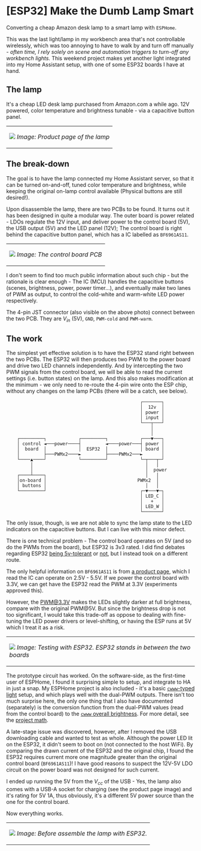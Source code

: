 # [ESP32] Make the Dumb Lamp Smart

Converting a cheap Amazon desk lamp to a smart lamp with `ESPHome`.

This was the last light/lamp in my workbench area that's not controllable wirelessly, which was too annoying to have to walk by and turn off manually - _often time, I rely solely on scene and automation triggers to turn-off any workbench lights._ This weekend project makes yet another light integrated into my Home Assistant setup, with one of some ESP32 boards I have at hand.

## The lamp

It's a cheap LED desk lamp purchased from Amazon.com a while ago. 12V powered, color temperature and brightness tunable - via a capacitive button panel.

<table><tr><td>

![](./doc/images/lamp-amazon.png)
_Image: Product page of the lamp_

</td></tr></table>

## The break-down

The goal is to have the lamp connected my Home Assistant server, so that it can be turned on-and-off, tuned color temperature and brightness, while keeping the original on-lamp control available (Physical buttons are still desired!).

Upon disassemble the lamp, there are two PCBs to be found. It turns out it has been designed in quite a modular way. The outer board is power related - LDOs regulate the 12V input, and deliver power to the control board (5V), the USB output (5V) and the LED panel (12V); The control board is right behind the capacitive button panel, which has a IC labelled as `BF6961AS11`.



<table><tr><td>

![](./doc/images/IMG_8285.jpg)
_Image: The control board PCB_

</td></tr></table>

I don't seem to find too much public information about such chip - but the rationale is clear enough - The IC (MCU) handles the capacitive buttons (scenes, brightness, power, power timer...), and eventually make two lanes of PWM as output, to control the cold-white and warm-white LED power respectively.

The 4-pin JST connector (also visible on the above photo) connect between the two PCB. They are $V_{in}$ (5V), `GND`, `PWM-cold` and `PWM-warm`.

## The work

The simplest yet effective solution is to have the ESP32 stand right between the two PCBs. The ESP32 will then produces two PWM to the power board and drive two LED channels independently. And by intercepting the two PWM signals from the control board, we will be able to read the current settings (i.e. button states) on the lamp. And this also makes modification at the minimum - we only need to re-route the 4-pin wire onto the ESP chip, without any changes on the lamp PCBs (there will be a catch, see below).

```
                                                  ┌───────┐
                                                  │  12v  │
                                                  │ power │
                                                  │ input │
                                                  └───┬───┘
                                                      │
                                                      │
    ┌─────────┐            ┌─────────┐            ┌───▼───┐
    │ control ◄───power────┤         ◄────power───┤ power │
    │  board  │            │  ESP32  │            │ board │
    │         ├───PWMx2────►         ├────PWMx2───►       │
    └────▲────┘            └─────────┘            └─┬───┬─┘
         │                                          │   │
         │                                          │  power
    ┌────┴────┐                                     │   │
    │on-board │                                  PWMx2  │
    │ buttons │                                     │   │
    └─────────┘                                   ┌─▼───▼─┐
                                                  │ LED_C │
                                                  │   +   │
                                                  │ LED_W │
                                                  └───────┘
```

The only issue, though, is we are not able to sync the lamp state to the LED indicators on the capacitive buttons. But I can live with this minor defect.

There is one technical problem - The control board operates on 5V (and so do the PWMs from the board), but ESP32 is 3v3 rated. I did find debates regarding ESP32 [being 5v-tolerant](https://www.qworqs.com/2021/05/19/are-the-esp32-and-esp8266-5v-tolerant-yes-they-officially-are/) or [not](https://www.esp32.com/viewtopic.php?t=18327), but I instead took on a different route.

The only helpful information on `BF6961AS11` is from [a product page](http://www.yunzhan365.com/basic/84628136.html), which I read the IC can operate on 2.5V - 5.5V. If we power the control board with 3.3V, we can get have the ESP32 read the PWM at 3.3V (experiments approved this).

However, the PWM@3.3V makes the LEDs slightly darker at full brightness, compare with the original PWM@5V. But since the brightness drop is not too significant, I would take this trade-off as oppose to dealing with fine-tuning the LED power drivers or level-shifting, or having the ESP runs at 5V which I treat it as a risk.

<table><tr><td>

![](./doc/images/IMG_8287.jpg)
_Image: Testing with ESP32. ESP32 stands in between the two boards_

</td></tr></table>

The prototype circuit has worked. On the software-side, as the first-time user of ESPHome, I found it surprising simple to setup, and integrate to HA in just a snap. My ESPHome project is also included - it's a basic [`cwww`-typed light](https://esphome.io/components/light/cwww.html) setup, and which plays well with the dual-PWM outputs. There isn't too much surprise here, the only one thing that I also have documented (separately) is the conversion function from the dual-PWM values (read from the control board) to the [`cwww` overall brightness](https://esphome.io/components/light/index.html#light-turn-on-action). For more detail, see the [project math](./math/led-fitting.ipynb).

A late-stage issue was discovered, however, after I removed the USB downloading cable and wanted to test as whole. Although the power LED lit on the ESP32, it didn't seem to boot on (not connected to the host WiFi). By comparing the drawn current of the ESP32 and the original chip, I found the ESP32 requires current more one magnitude greater than the original control board (`BF6961AS11`)! I have good reasons to suspect the 12V-5V LDO circuit on the power board was not designed for such current.

I ended up running the 5V from the $V_{cc}$ of the USB - Yes, the lamp also comes with a USB-A socket for charging (see the product page image) and it's rating for 5V 1A, thus obviously, it's a different 5V power source than the one for the control board.

Now everything works.

<table><tr><td>

![](./doc/images/IMG_8300.jpg)
_Image: Before assemble the lamp with ESP32._

</td></tr></table>

